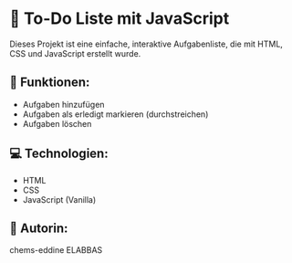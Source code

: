 # 📝 To-Do Liste mit JavaScript

Dieses Projekt ist eine einfache, interaktive Aufgabenliste, die mit HTML, CSS und JavaScript erstellt wurde.

## 🔧 Funktionen:
- Aufgaben hinzufügen
- Aufgaben als erledigt markieren (durchstreichen)
- Aufgaben löschen

## 💻 Technologien:
- HTML
- CSS
- JavaScript (Vanilla)

## 👤 Autorin:
chems-eddine ELABBAS
